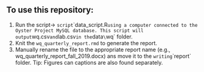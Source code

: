## To use this repository:  
1. Run the script-> `script`\`data_script.R` using a computer connected to the Oyster Project MySQL database. This script will output `wq.csv` and `lab.csv` in the `data`\`wq` folder.     
2. Knit the  `wq_quarterly_report.rmd`  to generate the report.   
3. Manually rename the file to the appropriate report name (e.g., wq_quarterly_report_fall_2019.docx) ans move it to the `writing`\`report` folder. 
Tip: Figures can captions are also found separately.
   
